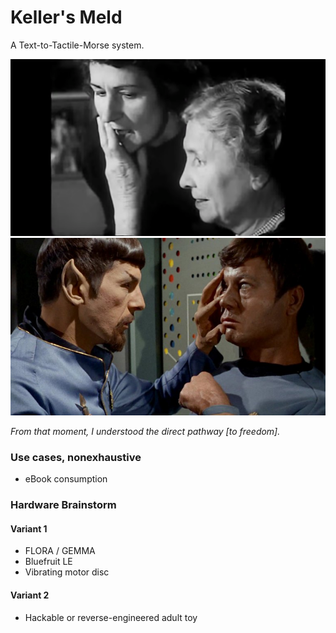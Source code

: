 # Keller's Meld
A Text-to-Tactile-Morse system.

![keller's](https://github.com/boneitis/kellersmeld/raw/master/keller.png)
![meld](https://github.com/boneitis/kellersmeld/raw/master/meld.jpg)

_From that moment, I understood the direct pathway [to freedom]._

### Use cases, nonexhaustive
* eBook consumption

### Hardware Brainstorm

#### Variant 1
* FLORA / GEMMA
* Bluefruit LE
* Vibrating motor disc

#### Variant 2
* Hackable or reverse-engineered adult toy
